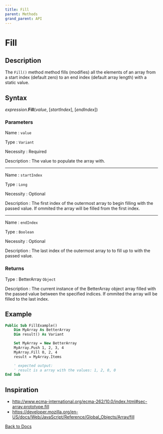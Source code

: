 ```yaml
---
title: Fill
parent: Methods
grand_parent: API
---
```



# Fill

## Description
The `Fill()` method method fills (modifies) all the elements of an array from a start index (default zero) to an end index (default array length) with a static value.

## Syntax

*expression*.**Fill**(*value*, [*startIndex*], [*endIndex*])

### Parameters

Name 
: `value`

Type
: `Variant`

Necessity
: Required

Description
: The value to populate the array with.

---

Name
: `startIndex`

Type
: `Long`

Necessity
: Optional

Description
: The first index of the outermost array to begin filling with the passed value. If ommited the array will be filled from the first index.

---

Name 
: `endIndex`

Type
: `Boolean`

Necessity
: Optional

Description
: The last index of the outermost array to to fill up to with the passed value.

### Returns

Type
: BetterArray `Object`

Description
: The current instance of the BetterArray object array filled with the passed value between the specified indices. If ommited the array will be filled to the last index.

## Example

```vb
Public Sub FillExample()
    Dim MyArray As BetterArray
    Dim result() As Variant

    Set MyArray = New BetterArray
    MyArray.Push 1, 2, 3, 4
    MyArray.Fill 0, 2, 4
    result = MyArray.Items

    ' expected output:
    ' result is a array with the values: 1, 2, 0, 0
End Sub
```

## Inspiration
* <http://www.ecma-international.org/ecma-262/10.0/index.html#sec-array.prototype.fill>
* <https://developer.mozilla.org/en-US/docs/Web/JavaScript/Reference/Global_Objects/Array/fill>

[Back to Docs](https://senipah.github.io/VBA-Better-Array/)